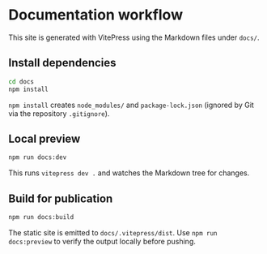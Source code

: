 # Documentation workflow

This site is generated with VitePress using the Markdown files under `docs/`.

## Install dependencies

```bash
cd docs
npm install
```

`npm install` creates `node_modules/` and `package-lock.json` (ignored by Git via the repository `.gitignore`).

## Local preview

```bash
npm run docs:dev
```

This runs `vitepress dev .` and watches the Markdown tree for changes.

## Build for publication

```bash
npm run docs:build
```

The static site is emitted to `docs/.vitepress/dist`. Use `npm run docs:preview` to verify the output locally before pushing.
